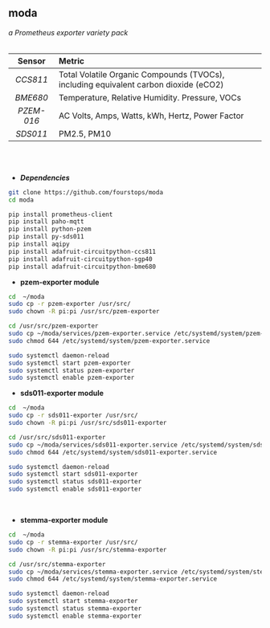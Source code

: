 ## moda

*a Prometheus exporter variety pack*
<br>
<br>

   Sensor   | Metric                                                                             
| :--------: | :----------------------------------------------------------------------------------- |
| *CCS811*  | Total Volatile Organic Compounds (TVOCs), including equivalent carbon dioxide (eCO2)  |
|  *BME680*  | Temperature, Relative Humidity. Pressure, VOCs                                       |
| *PZEM-016* | AC Volts, Amps, Watts, kWh, Hertz, Power Factor                                      |
|  *SDS011*  | PM2.5, PM10                                                                          |
<br>
<br>


*   ***Dependencies***
```bash
git clone https://github.com/fourstops/moda
cd moda

pip install prometheus-client
pip install paho-mqtt
pip install python-pzem
pip install py-sds011
pip install aqipy
pip install adafruit-circuitpython-ccs811
pip install adafruit-circuitpython-sgp40
pip install adafruit-circuitpython-bme680
```

*   **pzem-exporter module**

```bash
cd  ~/moda
sudo cp -r pzem-exporter /usr/src/
sudo chown -R pi:pi /usr/src/pzem-exporter

cd /usr/src/pzem-exporter
sudo cp ~/moda/services/pzem-exporter.service /etc/systemd/system/pzem-exporter.service
sudo chmod 644 /etc/systemd/system/pzem-exporter.service

sudo systemctl daemon-reload
sudo systemctl start pzem-exporter
sudo systemctl status pzem-exporter
sudo systemctl enable pzem-exporter

```

*   **sds011-exporter module**

```bash
cd  ~/moda
sudo cp -r sds011-exporter /usr/src/
sudo chown -R pi:pi /usr/src/sds011-exporter

cd /usr/src/sds011-exporter
sudo cp ~/moda/services/sds011-exporter.service /etc/systemd/system/sds011-exporter.service
sudo chmod 644 /etc/systemd/system/sds011-exporter.service

sudo systemctl daemon-reload
sudo systemctl start sds011-exporter
sudo systemctl status sds011-exporter
sudo systemctl enable sds011-exporter
```
<br>

*   **stemma-exporter module**

```bash
cd  ~/moda
sudo cp -r stemma-exporter /usr/src/
sudo chown -R pi:pi /usr/src/stemma-exporter

cd /usr/src/stemma-exporter
sudo cp ~/moda/services/stemma-exporter.service /etc/systemd/system/stemma-exporter.service
sudo chmod 644 /etc/systemd/system/stemma-exporter.service

sudo systemctl daemon-reload
sudo systemctl start stemma-exporter
sudo systemctl status stemma-exporter
sudo systemctl enable stemma-exporter


```
